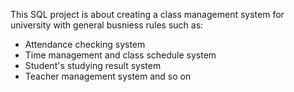 This SQL project is about creating a class management system for university with general busniess rules such as: 
- Attendance checking system
- Time management and class schedule system
- Student's studying result system
- Teacher management system and so on

